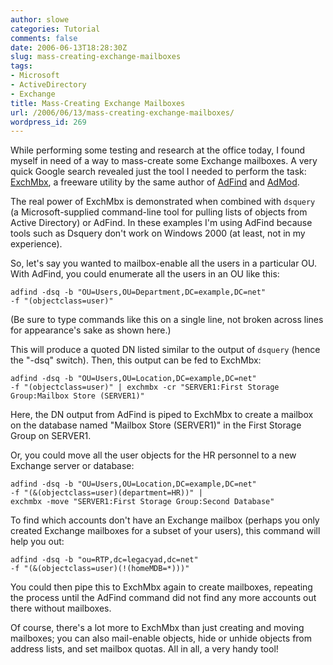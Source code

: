 ```yaml
---
author: slowe
categories: Tutorial
comments: false
date: 2006-06-13T18:28:30Z
slug: mass-creating-exchange-mailboxes
tags:
- Microsoft
- ActiveDirectory
- Exchange
title: Mass-Creating Exchange Mailboxes
url: /2006/06/13/mass-creating-exchange-mailboxes/
wordpress_id: 269
---
```


While performing some testing and research at the office today, I found myself in need of a way to mass-create some Exchange mailboxes. A very quick Google search revealed just the tool I needed to perform the task: [ExchMbx](http://www.joeware.net/win/free/tools/exchmbx.htm), a freeware utility by the same author of [AdFind](http://www.joeware.net/win/free/tools/adfind.htm) and [AdMod](http://www.joeware.net/win/free/tools/admod.htm).

The real power of ExchMbx is demonstrated when combined with `dsquery` (a Microsoft-supplied command-line tool for pulling lists of objects from Active Directory) or AdFind. In these examples I'm using AdFind because tools such as Dsquery don't work on Windows 2000 (at least, not in my experience).

So, let's say you wanted to mailbox-enable all the users in a particular OU. With AdFind, you could enumerate all the users in an OU like this:

    adfind -dsq -b "OU=Users,OU=Department,DC=example,DC=net"
    -f "(objectclass=user)"

(Be sure to type commands like this on a single line, not broken across lines for appearance's sake as shown here.)

This will produce a quoted DN listed similar to the output of `dsquery` (hence the "-dsq" switch). Then, this output can be fed to ExchMbx:

    adfind -dsq -b "OU=Users,OU=Location,DC=example,DC=net"
    -f "(objectclass=user)" | exchmbx -cr "SERVER1:First Storage 
    Group:Mailbox Store (SERVER1)"

Here, the DN output from AdFind is piped to ExchMbx to create a mailbox on the database named "Mailbox Store (SERVER1)" in the First Storage Group on SERVER1.

Or, you could move all the user objects for the HR personnel to a new Exchange server or database:

    adfind -dsq -b "OU=Users,OU=Location,DC=example,DC=net" 
    -f "(&(objectclass=user)(department=HR))" | 
    exchmbx -move "SERVER1:First Storage Group:Second Database"

To find which accounts don't have an Exchange mailbox (perhaps you only created Exchange mailboxes for a subset of your users), this command will help you out:

    adfind -dsq -b "ou=RTP,dc=legacyad,dc=net" 
    -f "(&(objectclass=user)(!(homeMDB=*)))"

You could then pipe this to ExchMbx again to create mailboxes, repeating the process until the AdFind command did not find any more accounts out there without mailboxes.

Of course, there's a lot more to ExchMbx than just creating and moving mailboxes; you can also mail-enable objects, hide or unhide objects from address lists, and set mailbox quotas. All in all, a very handy tool!
